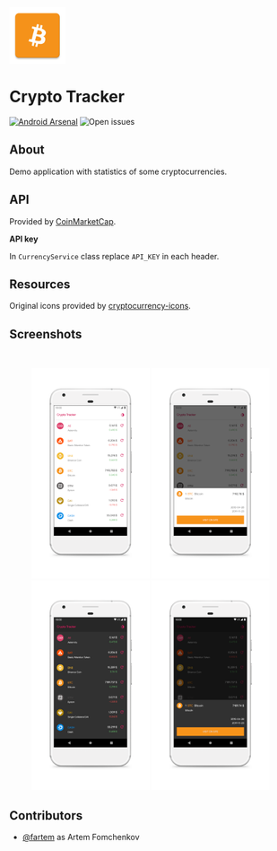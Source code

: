 <img src="media/ic_app.png" height="100px" />

Crypto Tracker
=======================

[![Android Arsenal](https://img.shields.io/badge/Android%20Arsenal-site-brightgreen?style=flat-square)](https://android-arsenal.com/details/3/7955)
![Open issues](https://img.shields.io/github/issues-raw/fartem/crypto-tracker.svg?color=ff534a&style=flat-square)

About
-------------------

Demo application with statistics of some cryptocurrencies.

API
-------------------

Provided by [CoinMarketCap](https://pro.coinmarketcap.com).

__API key__

In `CurrencyService` class replace `API_KEY` in each header.

Resources
-------------------

Original icons provided by [cryptocurrency-icons](https://github.com/atomiclabs/cryptocurrency-icons).

Screenshots
-------------------

<br/>
<p align="center">
  <img src="media/screenshots/scr_01.png" width="210" />
  <img src="media/screenshots/scr_02.png" width="210" />
  <img src="media/screenshots/scr_03.png" width="210" />
  <img src="media/screenshots/scr_04.png" width="210" />
</p>

Contributors
-------------------

* [@fartem](https://github.com/fartem) as Artem Fomchenkov